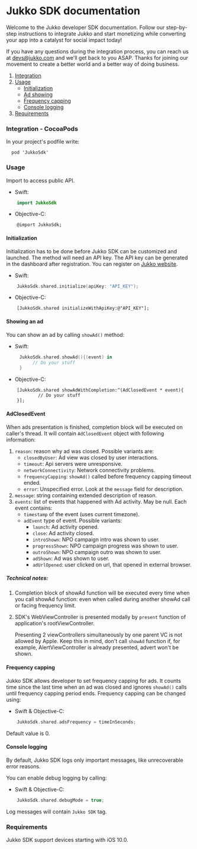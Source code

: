 # Jukko SDK documentation

Welcome to the Jukko developer SDK documentation. Follow our step-by-step instructions to
integrate Jukko and start monetizing while converting your app into a catalyst for social
impact today!

If you have any questions during the integration process, you can reach us at [devs@jukko.com](mailto:devs@jukko.com)
and we'll get back to you ASAP. Thanks for joining our movement to create a better world and
a better way of doing business.

1. [Integration](#integration)
2. [Usage](#usage)
    * [Initialization](#usage)
    * [Ad showing](#ad-showing)
    * [Frequency capping](#frequency-capping)
    * [Console logging](#console-logging)
3. [Requirements](#requirements)

### Integration - CocoaPods

In your project's podfile write:

```
  pod 'JukkoSdk'
```

### Usage 

Import to access public API.

* Swift: 

```swift
    import JukkoSdk
```
* Objective-C:

```obj-c
    @import JukkoSdk;
```

#### Initialization
Initialization has to be done before Jukko SDK can be customized and launched. The method will need an API key. The API key can be generated in the dashboard after registration.
You can register on [Jukko website](https://jukko.com).

* Swift:

```swift
    JukkoSdk.shared.initialize(apiKey: "API_KEY");
```
* Objective-C:

```obj-c
    [JukkoSdk.shared initializeWithApiKey:@"API_KEY"];
```

#### Showing an ad

You can show an ad by calling `showAd()` method:

* Swift:

```swift
     JukkoSdk.shared.showAd(){(event) in
          // Do your stuff
     }
```
* Objective-C:

```obj-c
	[JukkoSdk.shared showAdWithCompletion:^(AdClosedEvent * event){
        	// Do your stuff
    }];
```
#### AdClosedEvent
When ads presentation is finished, completion block will be executed on caller's thread. It will contain `AdClosedEvent` object with following information:

1. `reason`: reason why ad was closed. Possible variants are:
    * `closedByUser`: Ad view was closed by user interactions.
    * `timeout`: Api servers were unresponsive.
    * `networkConnectivity`: Network connectivity problems.
    * `frequencyCapping`: `showAd()` called before frequency capping timeout ended.
    * `error`: Unspecified error. Look at the `message` field for description.
2. `message`: string containing extended description of reason.
3. `events`: list of events that happened with Ad activity. May be null. Each event contains:
    * `timestamp` of the event (uses current timezone).
    * `adEvent` type of event. Possible variants:
        * `launch`: Ad activity opened.
        * `close`: Ad activity closed.
        * `introShown`: NPO campaign intro was shown to user.
        * `progressShown`: NPO campaign progress was shown to user.
        * `outroShown`: NPO campaign outro was shown to user.
        * `adShown`: Ad was shown to user.
        * `adUrlOpened`: user clicked on url, that opened in external browser.

##### Technical notes:
1.  Completion block of showAd function will be executed every time when you call showAd function: even when called during another showAd call or facing frequency limit.

2.  SDK's WebViewController is presented modally by `present` function of application's rootViewController.

	Presenting 2 viewControllers simultaneously by one parent VC is not allowed by Apple. Keep this in mind, don't call `showAd` function if, for example, AlertViewController is already presented, advert won't be shown.


#### Frequency capping

Jukko SDK allows developer to set frequency capping for ads. It counts time since the last time when an ad was closed and ignores `showAd()` calls until frequency capping period ends. Frequency capping can be changed using:

* Swift & Objective-C:

```swift
    JukkoSdk.shared.adsFrequency = timeInSeconds;
```

Default value is 0.


#### Console logging

By default, Jukko SDK logs only important messages, like unrecoverable error reasons.

You can enable debug logging by calling:

* Swift & Objective-C:

```swift
    JukkoSdk.shared.debugMode = true;
```
Log messages will contain `Jukko SDK` tag.

### Requirements

Jukko SDK support devices starting with iOS 10.0.